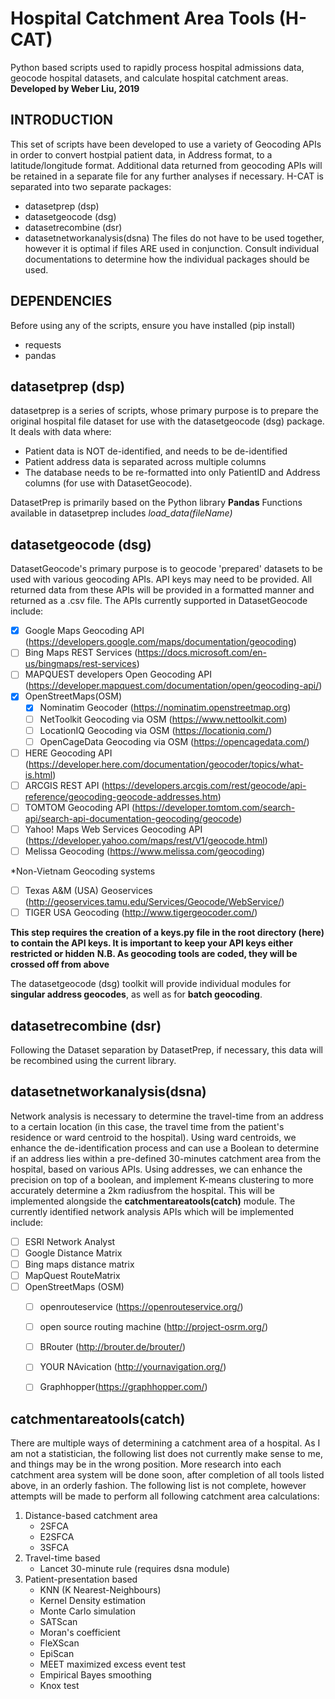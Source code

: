 # Hospital Catchment Area Tools (H-CAT)
Python based scripts used to rapidly process hospital admissions data, geocode hospital datasets, and calculate hospital catchment areas.
**Developed by Weber Liu, 2019**
## INTRODUCTION
This set of scripts have been developed to use a variety of Geocoding APIs in order to convert hostpial patient data, in Address format, to a latitude/longitude format. Additional data returned from geocoding APIs will be retained in a separate file for any further analyses if necessary.
H-CAT is separated into two separate packages:
* datasetprep (dsp)
* datasetgeocode (dsg)
* datasetrecombine (dsr)
* datasetnetworkanalysis(dsna)
The files do not have to be used together, however it is optimal if files ARE used in conjunction. Consult individual documentations to determine how the individual packages should be used.  

## DEPENDENCIES
Before using any of the scripts, ensure you have installed (pip install)
* requests
* pandas

## datasetprep (dsp)
datasetprep is a series of scripts, whose primary purpose is to prepare the original hospital file dataset for use with the datasetgeocode (dsg) package. It deals with data where:
* Patient data is NOT de-identified, and needs to be de-identified
* Patient address data is separated across multiple columns
* The database needs to be re-formatted into only PatientID and Address columns \(for use with DatasetGeocode\).

DatasetPrep is primarily based on the Python library **Pandas**
Functions available in datasetprep includes *load_data(fileName)*

## datasetgeocode (dsg)
DatasetGeocode's primary purpose is to geocode 'prepared' datasets to be used with various geocoding APIs. API keys may need to be provided. All returned data from these APIs will be provided in a formatted manner and returned as a .csv file. The APIs currently supported in DatasetGeocode include:
- [x] Google Maps Geocoding API (https://developers.google.com/maps/documentation/geocoding)
- [ ] Bing Maps REST Services (https://docs.microsoft.com/en-us/bingmaps/rest-services)
- [ ] MAPQUEST developers Open Geocoding API (https://developer.mapquest.com/documentation/open/geocoding-api/)
- [x] OpenStreetMaps(OSM) 
    - [x] Nominatim Geocoder (https://nominatim.openstreetmap.org)
    - [ ] NetToolkit Geocoding via OSM (https://www.nettoolkit.com)
    - [ ] LocationIQ Geocoding via OSM (https://locationiq.com/)
    - [ ] OpenCageData Geocoding via OSM (https://opencagedata.com/)
- [ ] HERE Geocoding API (https://developer.here.com/documentation/geocoder/topics/what-is.html)
- [ ] ARCGIS REST API (https://developers.arcgis.com/rest/geocode/api-reference/geocoding-geocode-addresses.htm)
- [ ] TOMTOM Geocoding API (https://developer.tomtom.com/search-api/search-api-documentation-geocoding/geocode)
- [ ] Yahoo! Maps Web Services Geocoding API (https://developer.yahoo.com/maps/rest/V1/geocode.html)
- [ ] Melissa Geocoding (https://www.melissa.com/geocoding)

*Non-Vietnam Geocoding systems
- [ ] Texas A&M (USA) Geoservices (http://geoservices.tamu.edu/Services/Geocode/WebService/)
- [ ] TIGER USA Geocoding (http://www.tigergeocoder.com/)

**This step requires the creation of a keys.py file in the root directory (here) to contain the API keys. It is important to keep your API keys either restricted or hidden**
**N.B. As geocoding tools are coded, they will be crossed off from above**

The datasetgeocode (dsg) toolkit will provide individual modules for **singular address geocodes**, as well as for **batch geocoding**. 

## datasetrecombine (dsr)
Following the Dataset separation by DatasetPrep, if necessary, this data will be recombined using the current library.

## datasetnetworkanalysis(dsna)
Network analysis is necessary to determine the travel-time from an address to a certain location (in this case, the travel time from the patient's residence or ward centroid to the hospital).
Using ward centroids, we enhance the de-identification process and can use a Boolean to determine if an address lies within a pre-defined 30-minutes catchment area from the hospital, based on various APIs.
Using addresses, we can enhance the precision on top of a boolean, and implement K-means clustering to more accurately determine a 2km radiusfrom the hospital. This will be implemented alongside the **catchmentareatools(catch)** module.
The currently identified network analysis APIs which will be implemented include:
- [ ] ESRI Network Analyst
- [ ] Google Distance Matrix
- [ ] Bing maps distance matrix
- [ ] MapQuest RouteMatrix
- [ ] OpenStreetMaps (OSM) 
    - [ ] openrouteservice (https://openrouteservice.org/)
    - [ ] open source routing machine (http://project-osrm.org/)
    - [ ] BRouter (http://brouter.de/brouter/)
    - [ ] YOUR NAvication (http://yournavigation.org/)
    - [ ] Graphhopper(https://graphhopper.com/)


## catchmentareatools(catch)
There are multiple ways of determining a catchment area of a hospital. 
As I am not a statistician, the following list does not currently make sense to me, and things may be in the wrong position. More research into each catchment area system will be done soon, after completion of all tools listed above, in an orderly fashion.
The following list is not complete, however attempts will be made to perform all following catchment area calculations:
1. Distance-based catchment area
    - 2SFCA
    - E2SFCA
    - 3SFCA
2. Travel-time based
    - Lancet 30-minute rule (requires dsna module)
3. Patient-presentation based
    - KNN (K Nearest-Neighbours)
    - Kernel Density estimation
    - Monte Carlo simulation
    - SATScan
    - Moran's coefficient
    - FleXScan
    - EpiScan
    - MEET maximized excess event test
    - Empirical Bayes smoothing
    - Knox test

